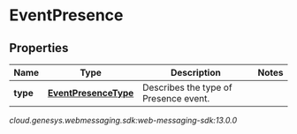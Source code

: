# EventPresence


## Properties

| Name | Type | Description | Notes |
| ------------ | ------------- | ------------- | ------------- |
| **type** | [**EventPresenceType**](EventPresenceType) | Describes the type of Presence event. |  |




_cloud.genesys.webmessaging.sdk:web-messaging-sdk:13.0.0_
